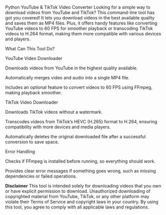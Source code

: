 Python YouTube & TikTok Video Converter
Looking for a simple way to download videos from YouTube and TikTok? This command-line tool has got you covered! It lets you download videos in the best available quality and saves them as MP4 files. Plus, it offers handy features like converting YouTube videos to 60 FPS for smoother playback or transcoding TikTok videos to H.264 format, making them more compatible with various devices and players.

What Can This Tool Do?

YouTube Video Downloader

Downloads videos from YouTube in the highest quality available.

Automatically merges video and audio into a single MP4 file.

Includes an optional feature to convert videos to 60 FPS using FFmpeg, making playback smoother.


TikTok Video Downloader

Downloads TikTok videos without a watermark.

Transcodes videos from TikTok’s HEVC (H.265) format to H.264, ensuring compatibility with more devices and media players.

Automatically deletes the original downloaded file after a successful conversion to save space.

Error Handling

Checks if FFmpeg is installed before running, so everything should work.

Provides clear error messages if something goes wrong, such as missing dependencies or failed operations.

<strong>Disclaimer</strong>
This tool is intended solely for downloading videos that you own or have explicit permission to download. Unauthorized downloading of copyrighted material from YouTube, TikTok, or any other platform may violate their Terms of Service and copyright laws in your country. By using this tool, you agree to comply with all applicable laws and regulations.
